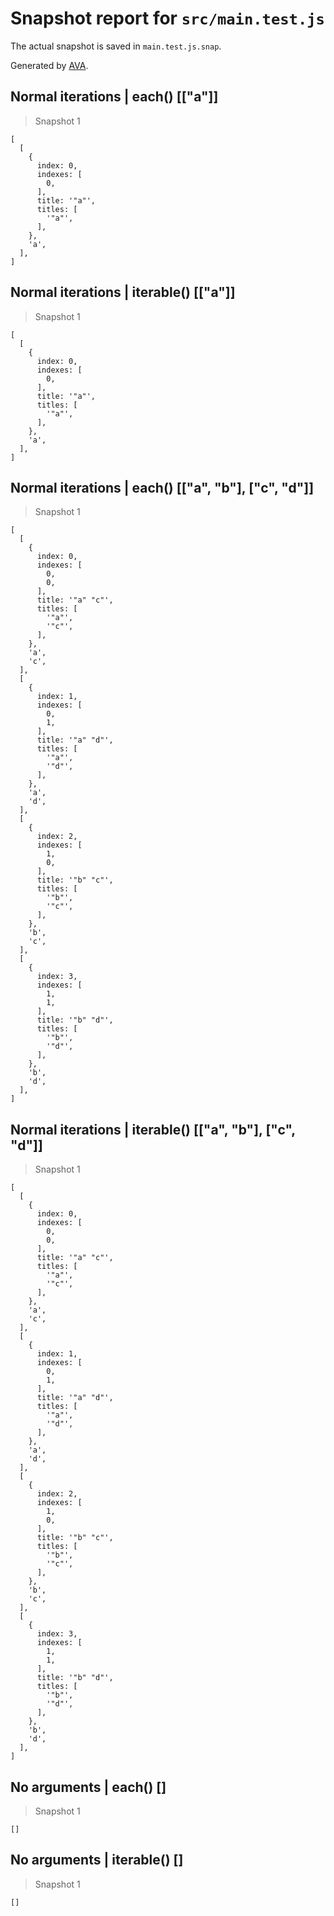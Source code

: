 # Snapshot report for `src/main.test.js`

The actual snapshot is saved in `main.test.js.snap`.

Generated by [AVA](https://avajs.dev).

## Normal iterations | each() [["a"]]

> Snapshot 1

    [
      [
        {
          index: 0,
          indexes: [
            0,
          ],
          title: '"a"',
          titles: [
            '"a"',
          ],
        },
        'a',
      ],
    ]

## Normal iterations | iterable() [["a"]]

> Snapshot 1

    [
      [
        {
          index: 0,
          indexes: [
            0,
          ],
          title: '"a"',
          titles: [
            '"a"',
          ],
        },
        'a',
      ],
    ]

## Normal iterations | each() [["a", "b"], ["c", "d"]]

> Snapshot 1

    [
      [
        {
          index: 0,
          indexes: [
            0,
            0,
          ],
          title: '"a" "c"',
          titles: [
            '"a"',
            '"c"',
          ],
        },
        'a',
        'c',
      ],
      [
        {
          index: 1,
          indexes: [
            0,
            1,
          ],
          title: '"a" "d"',
          titles: [
            '"a"',
            '"d"',
          ],
        },
        'a',
        'd',
      ],
      [
        {
          index: 2,
          indexes: [
            1,
            0,
          ],
          title: '"b" "c"',
          titles: [
            '"b"',
            '"c"',
          ],
        },
        'b',
        'c',
      ],
      [
        {
          index: 3,
          indexes: [
            1,
            1,
          ],
          title: '"b" "d"',
          titles: [
            '"b"',
            '"d"',
          ],
        },
        'b',
        'd',
      ],
    ]

## Normal iterations | iterable() [["a", "b"], ["c", "d"]]

> Snapshot 1

    [
      [
        {
          index: 0,
          indexes: [
            0,
            0,
          ],
          title: '"a" "c"',
          titles: [
            '"a"',
            '"c"',
          ],
        },
        'a',
        'c',
      ],
      [
        {
          index: 1,
          indexes: [
            0,
            1,
          ],
          title: '"a" "d"',
          titles: [
            '"a"',
            '"d"',
          ],
        },
        'a',
        'd',
      ],
      [
        {
          index: 2,
          indexes: [
            1,
            0,
          ],
          title: '"b" "c"',
          titles: [
            '"b"',
            '"c"',
          ],
        },
        'b',
        'c',
      ],
      [
        {
          index: 3,
          indexes: [
            1,
            1,
          ],
          title: '"b" "d"',
          titles: [
            '"b"',
            '"d"',
          ],
        },
        'b',
        'd',
      ],
    ]

## No arguments | each() []

> Snapshot 1

    []

## No arguments | iterable() []

> Snapshot 1

    []
